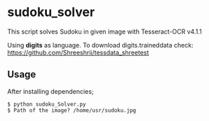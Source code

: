 # sudoku_solver

This script solves Sudoku in given image with Tesseract-OCR v4.1.1

Using **digits** as language.
To download digits.traineddata check: https://github.com/Shreeshrii/tessdata_shreetest

## Usage
After installing dependencies;

```
$ python sudoku_Solver.py
$ Path of the image? /home/usr/sudoku.jpg
```
